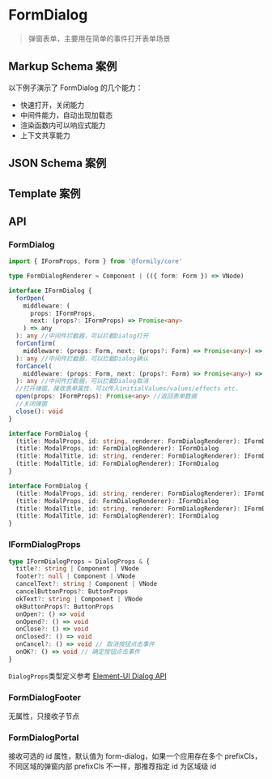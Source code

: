 # FormDialog

> 弹窗表单，主要用在简单的事件打开表单场景

## Markup Schema 案例

以下例子演示了 FormDialog 的几个能力：

- 快速打开，关闭能力
- 中间件能力，自动出现加载态
- 渲染函数内可以响应式能力
- 上下文共享能力

<dumi-previewer demoPath="guide/form-dialog/markup-schema" />

## JSON Schema 案例

<dumi-previewer demoPath="guide/form-dialog/json-schema" />

## Template 案例

<dumi-previewer demoPath="guide/form-dialog/template" />

## API

### FormDialog

```ts pure
import { IFormProps, Form } from '@formily/core'

type FormDialogRenderer = Component | (({ form: Form }) => VNode)

interface IFormDialog {
  forOpen(
    middleware: (
      props: IFormProps,
      next: (props?: IFormProps) => Promise<any>
    ) => any
  ): any //中间件拦截器，可以拦截Dialog打开
  forConfirm(
    middleware: (props: Form, next: (props?: Form) => Promise<any>) => any
  ): any //中间件拦截器，可以拦截Dialog确认
  forCancel(
    middleware: (props: Form, next: (props?: Form) => Promise<any>) => any
  ): any //中间件拦截器，可以拦截Dialog取消
  //打开弹窗，接收表单属性，可以传入initialValues/values/effects etc.
  open(props: IFormProps): Promise<any> //返回表单数据
  //关闭弹窗
  close(): void
}

interface FormDialog {
  (title: ModalProps, id: string, renderer: FormDialogRenderer): IFormDialog
  (title: ModalProps, id: FormDialogRenderer): IFormDialog
  (title: ModalTitle, id: string, renderer: FormDialogRenderer): IFormDialog
  (title: ModalTitle, id: FormDialogRenderer): IFormDialog
}

interface FormDialog {
  (title: ModalProps, id: string, renderer: FormDialogRenderer): IFormDialog
  (title: ModalProps, id: FormDialogRenderer): IFormDialog
  (title: ModalTitle, id: string, renderer: FormDialogRenderer): IFormDialog
  (title: ModalTitle, id: FormDialogRenderer): IFormDialog
}
```

### IFormDialogProps

```ts pure
type IFormDialogProps = DialogProps & {
  title?: string | Component | VNode
  footer?: null | Component | VNode
  cancelText?: string | Component | VNode
  cancelButtonProps?: ButtonProps
  okText?: string | Component | VNode
  okButtonProps?: ButtonProps
  onOpen?: () => void
  onOpend?: () => void
  onClose?: () => void
  onClosed?: () => void
  onCancel?: () => void // 取消按钮点击事件
  onOK?: () => void // 确定按钮点击事件
}
```

`DialogProps`类型定义参考 [Element-UI Dialog API](https://element.eleme.io/#/zh-CN/component/dialog#attributes)

### FormDialogFooter

无属性，只接收子节点

### FormDialogPortal

接收可选的 id 属性，默认值为 form-dialog，如果一个应用存在多个 prefixCls，不同区域的弹窗内部 prefixCls 不一样，那推荐指定 id 为区域级 id
